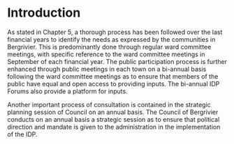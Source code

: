 # Introduction

As stated in Chapter 5, a thorough process has been followed over the last financial years to identify the needs as expressed by the communities in Bergrivier. This is predominantly done through regular ward committee meetings, with specific reference to the ward committee meetings in September of each financial year. The public participation process is further enhanced through public meetings in each town on a bi-annual basis following the ward committee meetings as to ensure that members of the public have equal and open access to providing inputs. The bi-annual IDP Forums also provide a platform for inputs.

Another important process of consultation is contained in the strategic planning session of Council on an annual basis. The Council of Bergrivier conducts on an annual basis a strategic session as to ensure that political direction and mandate is given to the administration in the implementation of the IDP.

